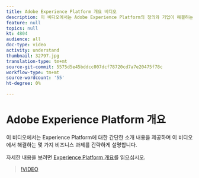 ```yaml
---
title: Adobe Experience Platform 개요 비디오
description: 이 비디오에서는 Adobe Experience Platform의 정의와 기업이 해결하는 비즈니스 과제에 대해 간략하게 설명합니다.
feature: null
topics: null
kt: 4804
audience: all
doc-type: video
activity: understand
thumbnail: 32797.jpg
translation-type: tm+mt
source-git-commit: 5575d5e45bddcc007dcf78720cd7a7e20475f78c
workflow-type: tm+mt
source-wordcount: '55'
ht-degree: 0%

---
```



# Adobe Experience Platform 개요

이 비디오에서는 Experience Platform에 대한 간단한 소개 내용을 제공하며 이 비디오에서 해결하는 몇 가지 비즈니스 과제를 간략하게 설명합니다.

자세한 내용을 보려면 [Experience Platform 개요](../home.md)를 읽으십시오.

>[!VIDEO](https://video.tv.adobe.com/v/32797?quality=12&learn=on)